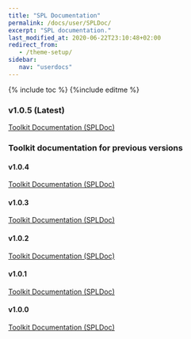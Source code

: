 ```yaml
---
title: "SPL Documentation"
permalink: /docs/user/SPLDoc/
excerpt: "SPL documentation."
last_modified_at: 2020-06-22T23:10:48+02:00
redirect_from:
   - /theme-setup/
sidebar:
   nav: "userdocs"
---
```

{% include toc %}
{%include editme %}

### v1.0.5 (Latest)

[Toolkit Documentation (SPLDoc)](/streamsx.cppws/doc/spldoc/html/)

### Toolkit documentation for previous versions

#### v1.0.4

[Toolkit Documentation (SPLDoc)](/streamsx.cppws/doc/v1.0.4/spldoc/html/)

#### v1.0.3

[Toolkit Documentation (SPLDoc)](/streamsx.cppws/doc/v1.0.3/spldoc/html/)

#### v1.0.2

[Toolkit Documentation (SPLDoc)](/streamsx.cppws/doc/v1.0.2/spldoc/html/)

#### v1.0.1

[Toolkit Documentation (SPLDoc)](/streamsx.cppws/doc/v1.0.1/spldoc/html/)

#### v1.0.0

[Toolkit Documentation (SPLDoc)](/streamsx.cppws/doc/v1.0.0/spldoc/html/)
